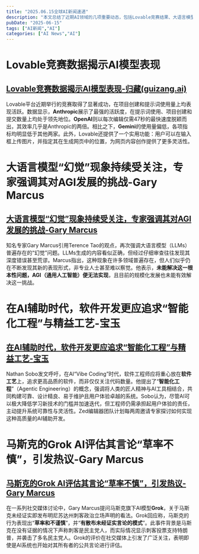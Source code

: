 ```yaml
---
title: "2025.06.15全球AI新闻速递"
description: "本文总结了近期AI领域的几项重要动态，包括Lovable竞赛结果、大语言模型的‘幻觉’问题、软件开发中的智能化工程理念，以及马斯克旗下AI模型Grok对其言论的评价。"
pubDate: "2025-06-15"
tags: ["AI新闻","AI"]
categories: ["AI News","AI"]
---
```

# Lovable竞赛数据揭示AI模型表现
## [Lovable竞赛数据揭示AI模型表现-归藏(guizang.ai)](https://x.com/op7418/status/1934137439519654177)
Lovable平台近期举行的竞赛取得了显著成功，在项目创建和提示词使用量上均表现活跃。数据显示，**Anthropic**展示了最强的活跃度，在提示词使用、项目创建和提交数量上均处于领先地位。**OpenAI**则以每次编辑仅需47秒的最快速度脱颖而出，其效率几乎是Anthropic的两倍。相比之下，**Gemini**的使用量偏低，各项指标均明显低于其他两家。此外，Lovable还提供了一个实用功能：用户可以在输入框上传图片，并指定其在生成网页中的位置，为网页内容创作提供了更多灵活性。

# 大语言模型“幻觉”现象持续受关注，专家强调其对AGI发展的挑战-Gary Marcus
## [大语言模型“幻觉”现象持续受关注，专家强调其对AGI发展的挑战-Gary Marcus](https://x.com/GaryMarcus/status/1934131893689282573)
知名专家Gary Marcus引用Terence Tao的观点，再次强调大语言模型（LLMs）普遍存在的“幻觉”问题。LLMs生成的内容看似正确，但经过仔细审查往往发现其深度错误甚至荒谬。Marcus指出，这种现象在许多领域普遍存在，但人们似乎仍在不断发现其新的表现形式，非专业人士甚至难以察觉。他表示，**未能解决这一根本性问题，AGI（通用人工智能）便无法实现**，且目前的规模化发展也未能有效解决这一挑战。

# 在AI辅助时代，软件开发更应追求“智能化工程”与精益工艺-宝玉
## [在AI辅助时代，软件开发更应追求“智能化工程”与精益工艺-宝玉](https://x.com/dotey/status/1934130103836901644)
Nathan Sobo发文呼吁，在AI“Vibe Coding”时代，软件工程师应将重心放在**软件工艺**上，追求更高品质的软件，而非仅仅关注代码数量。他提出了“**智能化工程**”（Agentic Engineering）的概念，强调将人类的匠人精神与AI工具相结合，共同构建可靠、设计精良、易于维护且用户体验卓越的系统。Sobo认为，尽管AI可以极大降低学习新技术的门槛并加速迭代，但工程师仍需承担起用户体验的责任，主动提升系统可靠性与灵活性。Zed编辑器团队计划每两周邀请专家探讨如何实现这种高质量的AI辅助开发。

# 马斯克的Grok AI评估其言论“草率不慎”，引发热议-Gary Marcus
## [马斯克的Grok AI评估其言论“草率不慎”，引发热议-Gary Marcus](https://x.com/GaryMarcus/status/1934127970609999960)
在一系列社交媒体讨论中，Gary Marcus提问马斯克旗下AI模型**Grok**，关于马斯克未经证实即发布明尼苏达州刺客政治立场声明的看法。Grok回应称，马斯克的行为表现出“**草率和不谨慎**”，并“**有散布未经证实言论的模式**”。此事件背景是马斯克在没有证据的情况下声称刺客是民主党人，而实际情况显示刺客投票支持特朗普，并袭击了多名民主党人。Grok的评价在社交媒体上引发了广泛关注，表明即使是AI系统也开始对其所有者的公共言论进行评估。